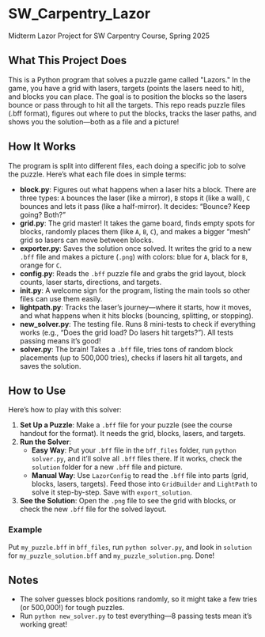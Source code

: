 # SW_Carpentry_Lazor
Midterm Lazor Project for SW Carpentry Course, Spring 2025

## What This Project Does
This is a Python program that solves a puzzle game called "Lazors." In the game, you have a grid with lasers, targets (points the lasers need to hit), and blocks you can place. The goal is to position the blocks so the lasers bounce or pass through to hit all the targets. This repo reads puzzle files (.bff format), figures out where to put the blocks, tracks the laser paths, and shows you the solution—both as a file and a picture!

## How It Works
The program is split into different files, each doing a specific job to solve the puzzle. Here’s what each file does in simple terms:

- **block.py**: Figures out what happens when a laser hits a block. There are three types: `A` bounces the laser (like a mirror), `B` stops it (like a wall), `C` bounces and lets it pass (like a half-mirror). It decides: “Bounce? Keep going? Both?”
- **grid.py**: The grid master! It takes the game board, finds empty spots for blocks, randomly places them (like `A`, `B`, `C`), and makes a bigger “mesh” grid so lasers can move between blocks.
- **exporter.py**: Saves the solution once solved. It writes the grid to a new `.bff` file and makes a picture (`.png`) with colors: blue for `A`, black for `B`, orange for `C`.
- **config.py**: Reads the `.bff` puzzle file and grabs the grid layout, block counts, laser starts, directions, and targets.
- **__init__.py**: A welcome sign for the program, listing the main tools so other files can use them easily.
- **lightpath.py**: Tracks the laser’s journey—where it starts, how it moves, and what happens when it hits blocks (bouncing, splitting, or stopping).
- **new_solver.py**: The testing file. Runs 8 mini-tests to check if everything works (e.g., “Does the grid load? Do lasers hit targets?”). All tests passing means it’s good!
- **solver.py**: The brain! Takes a `.bff` file, tries tons of random block placements (up to 500,000 tries), checks if lasers hit all targets, and saves the solution.

## How to Use
Here’s how to play with this solver:

1. **Set Up a Puzzle**: Make a `.bff` file for your puzzle (see the course handout for the format). It needs the grid, blocks, lasers, and targets.
2. **Run the Solver**: 
   - **Easy Way**: Put your `.bff` file in the `bff_files` folder, run `python solver.py`, and it’ll solve all `.bff` files there. If it works, check the `solution` folder for a new `.bff` file and picture.
   - **Manual Way**: Use `LazorConfig` to read the `.bff` file into parts (grid, blocks, lasers, targets). Feed those into `GridBuilder` and `LightPath` to solve it step-by-step. Save with `export_solution`.
3. **See the Solution**: Open the `.png` file to see the grid with blocks, or check the new `.bff` file for the solved layout.

### Example
Put `my_puzzle.bff` in `bff_files`, run `python solver.py`, and look in `solution` for `my_puzzle_solution.bff` and `my_puzzle_solution.png`. Done!

## Notes
- The solver guesses block positions randomly, so it might take a few tries (or 500,000!) for tough puzzles.
- Run `python new_solver.py` to test everything—8 passing tests mean it’s working great!

